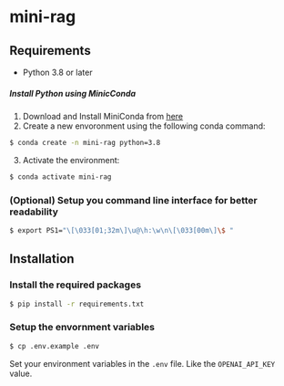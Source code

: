 # mini-rag

## Requirements

- Python 3.8 or later

##### Install Python using MinicConda

1) Download and Install MiniConda from [here](https://docs.anaconda.com/miniconda/#quick-command-line-install)
2) Create a new envoronment using the following conda command:
```bash
$ conda create -n mini-rag python=3.8
```
3) Activate the environment:
```bash
$ conda activate mini-rag
```
### (Optional) Setup you command line interface for better readability
```bash
$ export PS1="\[\033[01;32m\]\u@\h:\w\n\[\033[00m\]\$ "
```

## Installation

### Install the required packages
```bash
$ pip install -r requirements.txt
```

### Setup the envornment variables 
```bash
$ cp .env.example .env
```
Set your environment variables in the `.env` file. Like the `OPENAI_API_KEY` value.

